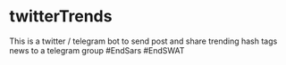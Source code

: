 # twitterTrends
This is a twitter / telegram bot to send post and share trending hash tags news to a telegram group #EndSars #EndSWAT
